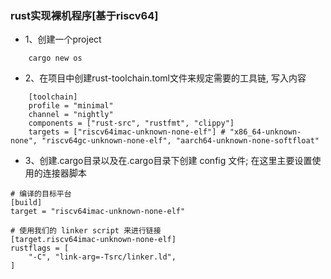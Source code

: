 ### rust实现裸机程序[基于riscv64]
- 1、创建一个project
```
    cargo new os
```

- 2、在项目中创建rust-toolchain.toml文件来规定需要的工具链, 写入内容

```
    [toolchain]
    profile = "minimal"
    channel = "nightly"
    components = ["rust-src", "rustfmt", "clippy"]
    targets = ["riscv64imac-unknown-none-elf"] # "x86_64-unknown-none", "riscv64gc-unknown-none-elf", "aarch64-unknown-none-softfloat"
```

- 3、创建.cargo目录以及在.cargo目录下创建 config 文件; 在这里主要设置使用的连接器脚本
```
# 编译的目标平台
[build]
target = "riscv64imac-unknown-none-elf"

# 使用我们的 linker script 来进行链接
[target.riscv64imac-unknown-none-elf]
rustflags = [
    "-C", "link-arg=-Tsrc/linker.ld",
]
```
